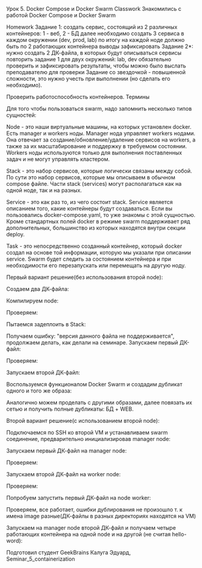 Урок 5. Docker Compose и Docker Swarm
Classwork
Знакомились с работой Docker Compose и Docker Swarm

Homework
Задание 1:
создать сервис, состоящий из 2 различных контейнеров: 1 - веб, 2 - БД
далее необходимо создать 3 сервиса в каждом окружении (dev, prod, lab)
по итогу на каждой ноде должно быть по 2 работающих контейнера
выводы зафиксировать
Задание 2*:
нужно создать 2 ДК-файла, в которых будут описываться сервисы
повторить задание 1 для двух окружений: lab, dev
обязательно проверить и зафиксировать результаты, чтобы можно было выслать преподавателю для проверки
Задание со звездочкой - повышенной сложности, это нужно учесть при выполнении (но сделать его необходимо).

Проверить работоспособность контейнеров.
Термины

Для того чтобы пользоваться swarm, надо запомнить несколько типов сущностей:

Node - это наши виртуальные машины, на которых установлен docker. Есть manager и workers ноды. Manager нода управляет workers нодами. Она отвечает за создание/обновление/удаление сервисов на workers, а также за их масштабирование и поддержку в требуемом состоянии. Workers ноды используются только для выполнения поставленных задач и не могут управлять кластером.

Stack - это набор сервисов, которые логически связаны между собой. По сути это набор сервисов, которые мы описываем в обычном compose файле. Части stack (services) могут располагаться как на одной ноде, так и на разных.

Service - это как раз то, из чего состоит stack. Service является описанием того, какие контейнеры будут создаваться. Если вы пользовались docker-compose.yaml, то уже знакомы с этой сущностью. Кроме стандартных полей docker в режиме swarm поддерживает ряд дополнительных, большинство из которых находятся внутри секции deploy.

Task - это непосредственно созданный контейнер, который docker создал на основе той информации, которую мы указали при описании service. Swarm будет следить за состоянием контейнера и при необходимости его перезапускать или перемещать на другую ноду.

Первый вариант решение(без использования второй node):

Создаем два ДК-файла:





Компилируем node:



Проверяем:



Пытаемся задеплоить в Stack:





Получаем ошибку: "версия данного файла не поддерживается", продолжаем делать, как делали на семинаре. Запускаем первый ДК-файл:



Проверяем:





Запускаем второй ДК-файл:







Воспользуемся функционалом Docker Swarm и создадим дубликат одного и того же образа:





Аналогично можем проделать с другими образами, далее повязать их сетью и получить полные дубликаты: БД + WEB.

Второй вариант решение(с использованием второй node):

Подключаемся по SSH ко второй VM и устанавливаем swarm соединение, предварительно инициализировав manager node:



Запускаем первый ДК-файл на manager node:



Проверяем:



Запускаем второй ДК-файл на worker node:



Проверяем:



Попробуем запустить первый ДК-файл на node worker:



Проверяем, все работает, ошибки дублирования не произошло т. к имена image разные(ДК-файлы в разных директориях находятся на VM)



Запускаем на manager node второй ДК-файл и получаем четыре работающих контейнера на одной node и на другой (не считая hello-word):



Подготовил студент GeekBrains Калуга Эдуард, Seminar_5_containerization

